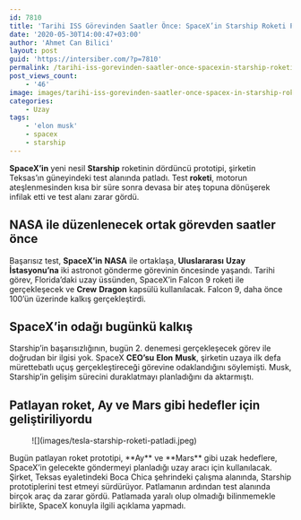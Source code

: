 ```yaml
---
id: 7810
title: 'Tarihi ISS Görevinden Saatler Önce: SpaceX’in Starship Roketi Patladı'
date: '2020-05-30T14:00:47+03:00'
author: 'Ahmet Can Bilici'
layout: post
guid: 'https://intersiber.com/?p=7810'
permalink: /tarihi-iss-gorevinden-saatler-once-spacexin-starship-roketi-patladi/
post_views_count:
    - '46'
image: images/tarihi-iss-gorevinden-saatler-once-spacex-in-starship-roketi-patladi.png
categories:
    - Uzay
tags:
    - 'elon musk'
    - spacex
    - starship
---
```


**SpaceX’in** yeni nesil **Starship** roketinin dördüncü prototipi, şirketin Teksas’ın güneyindeki test alanında patladı. Test **roketi**, motorun ateşlenmesinden kısa bir süre sonra devasa bir ateş topuna dönüşerek infilak etti ve test alanı zarar gördü.

## NASA ile düzenlenecek ortak görevden saatler önce

Başarısız test, **SpaceX’in** **NASA** ile ortaklaşa, **Uluslararası** **Uzay** **İstasyonu’na** iki astronot gönderme görevinin öncesinde yaşandı. Tarihi görev, Florida’daki uzay üssünden, SpaceX’in Falcon 9 roketi ile gerçekleşecek ve **Crew** **Dragon** kapsülü kullanılacak. Falcon 9, daha önce 100’ün üzerinde kalkış gerçekleştirdi.

## SpaceX’in odağı bugünkü kalkış

Starship’in başarısızlığının, bugün 2. denemesi gerçekleşecek görev ile doğrudan bir ilgisi yok. SpaceX **CEO’su** **Elon** **Musk**, şirketin uzaya ilk defa mürettebatlı uçuş gerçekleştireceği görevine odaklandığını söylemişti. Musk, Starship’in gelişim sürecini duraklatmayı planladığını da aktarmıştı.

## Patlayan roket, Ay ve Mars gibi hedefler için geliştiriliyordu

<figure class="wp-block-image size-large">![](images/tesla-starship-roketi-patladi.jpeg)</figure>Bugün patlayan roket prototipi, **Ay** ve **Mars** gibi uzak hedeflere, SpaceX’in gelecekte göndermeyi planladığı uzay aracı için kullanılacak. Şirket, Teksas eyaletindeki Boca Chica şehrindeki çalışma alanında, Starship prototiplerini test etmeyi sürdürüyor. Patlamanın ardından test alanında birçok araç da zarar gördü. Patlamada yaralı olup olmadığı bilinmemekle birlikte, SpaceX konuyla ilgili açıklama yapmadı.